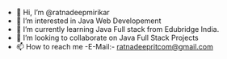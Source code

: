 - 👋 Hi, I’m @ratnadeepmirikar
- 👀 I’m interested in Java Web Developement
- 🌱 I’m currently learning Java Full stack from Edubridge India.
- 💞️ I’m looking to collaborate on Java Full Stack Projects
- 📫 How to reach me -E-Mail:- ratnadeepritcom@gmail.com

<!---
ratnadeepmirikar/ratnadeepmirikar is a ✨ special ✨ repository because its `README.md` (this file) appears on your GitHub profile.
You can click the Preview link to take a look at your changes.
--->
